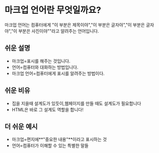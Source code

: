 # 마크업 언어란 무엇일까요?

마크업 언어는 컴퓨터에게 "이 부분은 제목이야","이 부분은 글자야","이 부분은 글자야","이 부분은 사진이야""라고 알려주는 언어입니다.

## 쉬운 설명
* 마크업=표시를 해주는 것입니다.
* 언어=컴퓨터와 대화하는 방법입니다.
* 마크업 언어=컴퓨터에게 표시를 알려주는 방법이다.

## 쉬운 비유
* 집을 지을때 설계도가 있듯이,웹페이지를 만들 때도 설계도가 필요합니다
* HTML은 바로 그 설계도 역할을 합니다!

## 더 쉬운 예시
* 마크업=편지에**"중요한 내용"**이라고 표시하는 것
* 언어=컴퓨터가 이해할 수 있는 특별한 말들